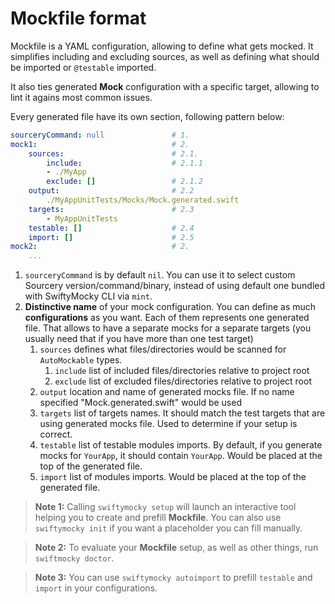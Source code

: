# **Mockfile** format

Mockfile is a YAML configuration, allowing to define what gets mocked. It simplifies including and excluding sources, as well as defining what should be imported or `@testable` imported.

It  also ties generated **Mock** configuration with a specific target, allowing to lint it agains most common issues.

Every generated file have its own section, following pattern below:

```yaml
sourceryCommand: null               # 1.
mock1:                              # 2.
    sources:                        # 2.1.
        include:                    # 2.1.1
        - ./MyApp
        exclude: []                 # 2.1.2 
    output:                         # 2.2
        ./MyAppUnitTests/Mocks/Mock.generated.swift
    targets:                        # 2.3
        - MyAppUnitTests
    testable: []                    # 2.4
    import: []                      # 2.5
mock2:                              # 2.
    ...
```

1. `sourceryCommand` is by default `nil`. You can use it to select custom Sourcery version/command/binary, instead of using default one bundled with SwiftyMocky CLI via `mint`.
2. **Distinctive name** of your mock configuration. You can define as much **configurations** as you want. Each of them represents one generated file. That allows to have a separate mocks for a separate targets (you usually need that if you have more than one test target)
    1. `sources` defines what files/directories would be scanned for `AutoMockable` types.
        1. `include` list of included files/directories relative to project root
        2. `exclude` list of excluded files/directories relative to project root
    2. `output` location and name of generated mocks file. If no name specified "Mock.generated.swift" would be used
    3. `targets` list of targets names. It should match the test targets that are using generated mocks file. Used to determine if your setup is correct.
    4. `testable` list of testable modules imports. By default, if you generate mocks for `YourApp`, it should contain `YourApp`. Would be placed at the top of the generated file.
    5. `import` list of modules imports. Would be placed at the top of the generated file.

> **Note 1:** Calling `swiftymocky setup` will launch an interactive tool helping you to create and prefill **Mockfile**. You can also use `swiftymocky init` if you want a placeholder you can fill manually.

> **Note 2:** To evaluate your **Mockfile** setup, as well as other things, run `swiftmocky doctor`.

> **Note 3:** You can use `swiftymocky autoimport` to prefill `testable` and `import` in your configurations.